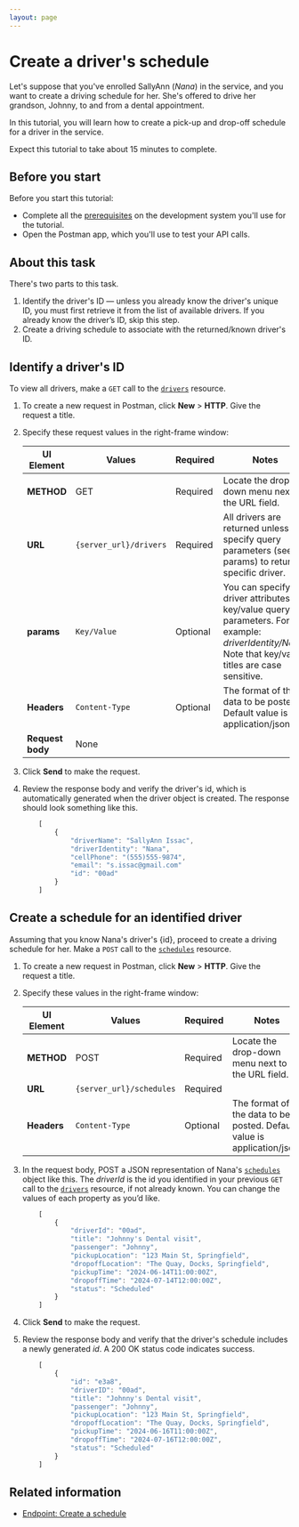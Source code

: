 ```yaml
---
layout: page
---
```


# Create a driver's schedule

Let's suppose that you've enrolled SallyAnn (*Nana*) in the service, and you want to create a driving schedule for her. She's offered to drive her grandson, Johnny, to and from a dental appointment.

In this tutorial, you will learn how to create a pick-up and drop-off schedule for a driver in the service.

Expect this tutorial to take about 15 minutes to complete.

## Before you start

Before you start this tutorial:

* Complete all the [prerequisites](../overview/prereqs.md) on the development system you'll use for the tutorial.
* Open the Postman app, which you'll use to test your API calls.

## About this task

There's two parts to this task.

1. Identify the driver's ID — unless you already know the driver's unique ID, you must first retrieve it from the list of available drivers. If you already know the driver’s ID, skip this step.
2. Create a driving schedule to associate with the returned/known driver's ID.

## Identify a driver's ID

To view all drivers, make a `GET` call to the [`drivers`](../reference/drivers) resource.

1. To create a new request in Postman, click **New** > **HTTP**. Give the request a title.
1. Specify these request values in the right-frame window:

    | UI Element | Values | Required | Notes |
    | -------------- | ------ | ------------ |------------ |
    | **METHOD** | GET | Required | Locate the drop-down menu next to the URL field. |
    | **URL** | `{server_url}/drivers` | Required |All drivers are returned unless you specify query parameters (see params) to return a specific driver. |
    |**params** | `Key/Value` | Optional |  You can specify driver attributes as key/value query parameters. For example: *driverIdentity/Nana*. Note that key/value titles are case sensitive.  |
    |**Headers** | `Content-Type` | Optional | The format of the data to be posted. Default value is application/json. |
    |**Request body** | None |  |  |

1. Click **Send** to make the request.
1. Review the response body and verify the driver's id, which is automatically generated when the driver object is created. The response should look something like this.

    ```js
        [
            {
                "driverName": "SallyAnn Issac",
                "driverIdentity": "Nana",
                "cellPhone": "(555)555-9874",
                "email": "s.issac@gmail.com"
                "id": "00ad"
            }
        ]   
    ```

## Create a schedule for an identified driver

Assuming that you know Nana's driver's {id}, proceed to create a driving schedule for her.
Make a `POST` call to the [`schedules`](../reference/schedules) resource.

1. To create a new request in Postman, click **New** > **HTTP**. Give the request a title.
1. Specify these values in the right-frame window:

    | UI Element | Values | Required | Notes |
    | -------------- | ------ | ------------ |------------ |
    | **METHOD** | POST | Required | Locate the drop-down menu next to the URL field. |
    | **URL** | `{server_url}/schedules` | Required |  |
    |**Headers** | `Content-Type` | Optional | The format of the data to be posted. Default value is application/json. |

1. In the request body, POST a JSON representation of Nana's [`schedules`](../reference/schedules) object like this.
The *driverId* is the id you identified in your previous `GET` call to the [`drivers`](../reference/drivers) resource, if not already known. You can change the values of each property as you’d like.

    ```js
        [
            {
                "driverId": "00ad",
                "title": "Johnny's Dental visit",
                "passenger": "Johnny",
                "pickupLocation": "123 Main St, Springfield",
                "dropoffLocation": "The Quay, Docks, Springfield",
                "pickupTime": "2024-06-14T11:00:00Z",
                "dropoffTime": "2024-07-14T12:00:00Z",
                "status": "Scheduled"
            }
        ]
    ```

1. Click **Send** to make the request.

1. Review the response body and verify that the driver's schedule includes a newly generated *id*. A 200 OK status code indicates success.

    ```js
        [
            {
                "id": "e3a8",
                "driverID": "00ad",
                "title": "Johnny's Dental visit",
                "passenger": "Johnny",
                "pickupLocation": "123 Main St, Springfield",
                "dropoffLocation": "The Quay, Docks, Springfield",
                "pickupTime": "2024-06-16T11:00:00Z",
                "dropoffTime": "2024-07-16T12:00:00Z",
                "status": "Scheduled"
            }
        ]  
    ```

## Related information

* [Endpoint: Create a schedule](../reference/2-operations/schedules-create-schedule.md)
